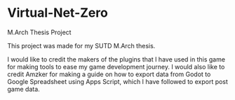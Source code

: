 # Virtual-Net-Zero
 M.Arch Thesis Project

This project was made for my SUTD M.Arch thesis.

I would like to credit the makers of the plugins that I have used in this game for making tools to ease my game development journey.
I would also like to credit Amzker for making a guide on how to export data from Godot to Google Spreadsheet using Apps Script, which I have followed to export post game data.
